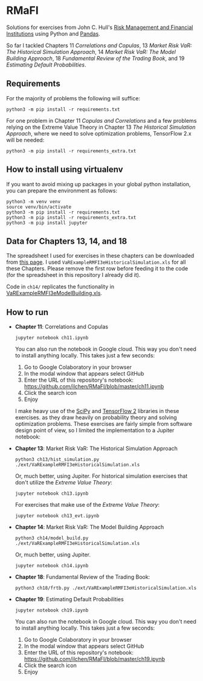 # RMaFI
Solutions for exercises from John C. Hull's [Risk Management and Financial Institutions](http://www-2.rotman.utoronto.ca/~hull/riskman/index.html)
using Python and [Pandas](https://pandas.pydata.org).

So far I tackled Chapters 11 _Correlations and Copulas_, 13 _Market Risk VaR: The Historical Simulation Approach_, 14 _Market Risk VaR: The Model Building Approach_,
18 _Fundamental Review of the Trading Book_, and 19 _Estimating Default Probabilities_.

## Requirements
For the majority of problems the following will suffice:
```commandline
python3 -m pip install -r requirements.txt
```
For one problem in Chapter 11 _Copulas and Correlations_ and a few problems relying on the Extreme Value Theory in
Chapter 13 _The Historical Simulation Approach_, where we need to solve optimization problems, TensorFlow 2.x will be needed:
```commandline
python3 -m pip install -r requirements_extra.txt
```
## How to install using virtualenv
If you want to avoid mixing up packages in your global python installation, you can prepare the environment as follows:
```commandline
python3 -m venv venv
source venv/bin/activate
python3 -m pip install -r requirements.txt
python3 -m pip install -r requirements_extra.txt
python3 -m pip install jupyter
```

## Data for Chapters 13, 14, and 18
The spreadsheet I used for exercises in these chapters can be downloaded from [this page](http://www-2.rotman.utoronto.ca/~hull/VaRExample/index.html).
I used `VaRExampleRMFI3eHistoricalSimulation.xls` for all these Chapters. Please remove the first row before feeding it to the code (for the spreadsheet in this repository I already did it).

Code in `ch14/` replicates the functionality in [VaRExampleRMFI3eModelBuilding.xls](http://www-2.rotman.utoronto.ca/~hull/VaRExample/VaRExampleRMFI4eModelBuilding.xls). 

## How to run
* **Chapter 11**: Correlations and Copulas
   ```commandline
   jupyter notebook ch11.ipynb
   ```
   You can also run the notebook in Google cloud. This way you don't need to install anything locally. This takes just a few seconds:
   1. Go to Google Colaboratory in your browser
   2. In the modal window that appears select GitHub
   3. Enter the URL of this repository's notebook: https://github.com/ilchen/RMaFI/blob/master/ch11.ipynb
   4. Click the search icon
   5. Enjoy

   I make heavy use of the [SciPy](https://docs.scipy.org/doc/scipy/reference/index.html) and [TensorFlow 2](https://www.tensorflow.org/api_docs/python/tf) libraries in these exercises.
   as they draw heavily on probability theory and solving optimization problems. These exercises are fairly simple from software design point of view, so I limited the implementation to a Jupiter notebook:


* **Chapter 13**: Market Risk VaR: The Historical Simulation Approach
   ```commandline
   python3 ch13/hist_simulation.py ./ext/VaRExampleRMFI3eHistoricalSimulation.xls
   ```
   Or, much better, using Jupiter. For historical simulation exercises that don't utilize the _Extreme Value Theory_:
   ```commandline
   jupyter notebook ch13.ipynb
   ```
   For exercises that make use of the _Extreme Value Theory_:
   ```commandline
   jupyter notebook ch13_evt.ipynb
   ```

* **Chapter 14**: Market Risk VaR: The Model Building Approach
   ```commandline
   python3 ch14/model_build.py ./ext/VaRExampleRMFI3eHistoricalSimulation.xls
   ```
   Or, much better, using Jupiter.
   ```commandline
   jupyter notebook ch14.ipynb
   ```
* **Chapter 18**: Fundamental Review of the Trading Book:
   ```commandline
   python3 ch18/frtb.py ./ext/VaRExampleRMFI3eHistoricalSimulation.xls
   ```
* **Chapter 19**: Estimating Default Probabilities
   ```commandline
   jupyter notebook ch19.ipynb
   ```
   You can also run the notebook in Google cloud. This way you don't need to install anything locally. This takes just a few seconds:
   1. Go to Google Colaboratory in your browser
   2. In the modal window that appears select GitHub
   3. Enter the URL of this repository's notebook: https://github.com/ilchen/RMaFI/blob/master/ch19.ipynb
   4. Click the search icon
   5. Enjoy